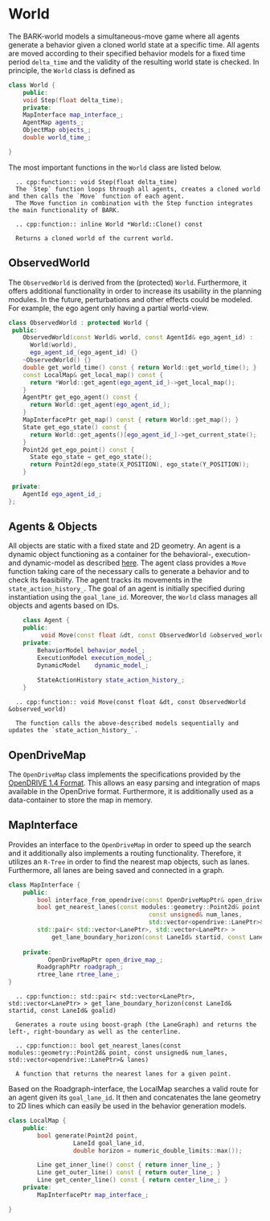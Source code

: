 World
================================
The BARK-world models a simultaneous-move game where all agents generate a behavior given a cloned world state at a specific time. All agents are moved according to their specified behavior models for a fixed time period `delta_time` and the validity of the resulting world state is checked. In principle, the `World` class is defined as 

```cpp
class World {
    public:
	void Step(float delta_time);
    private:
	MapInterface map_interface_;
	AgentMap agents_;
	ObjectMap objects_;
	double world_time_;

}
```

The most important functions in the `World` class are listed below.

```eval_rst
  .. cpp:function:: void Step(float delta_time)
  The `Step` function loops through all agents, creates a cloned world and then calls the `Move` function of each agent.
  The Move function in combination with the Step function integrates the main functionality of BARK.
```

```eval_rst
  .. cpp:function:: inline World *World::Clone() const
  
  Returns a cloned world of the current world.
```

## ObservedWorld
The `ObservedWorld` is derived from the (protected) `World`. Furthermore, it offers additional functionality in order to increase its usability in the planning modules. 
In the future, perturbations and other effects could be modeled. For example, the ego agent only having a partial world-view.

```cpp
class ObservedWorld : protected World {
 public:
    ObservedWorld(const World& world, const AgentId& ego_agent_id) :
      World(world),
      ego_agent_id_(ego_agent_id) {}
    ~ObservedWorld() {}
    double get_world_time() const { return World::get_world_time(); }
    const LocalMap& get_local_map() const {
      return *World::get_agent(ego_agent_id_)->get_local_map();
    }
    AgentPtr get_ego_agent() const {
      return World::get_agent(ego_agent_id_);
    }
    MapInterfacePtr get_map() const { return World::get_map(); }
    State get_ego_state() const {
      return World::get_agents()[ego_agent_id_]->get_current_state();
    }
    Point2d get_ego_point() const {
      State ego_state = get_ego_state();
      return Point2d(ego_state(X_POSITION), ego_state(Y_POSITION));
    }

 private:
    AgentId ego_agent_id_;
};
```

## Agents & Objects
All objects are static with a fixed state and 2D geometry. An agent is a dynamic object functioning as a container for the behavioral-, execution- and dynamic-model as described [here](agent_components.md). The agent class provides a `Move` function taking care of the necessary calls to generate a behavior and to check its feasibility. The agent tracks its movements in the `state_action_history_`. The goal of an agent is initially specified during instantiation using the `goal_lane_id`. Moreover, the `World` class manages all objects and agents based on IDs.

```cpp
	class Agent {
	public:
		 void Move(const float &dt, const ObservedWorld &observed_world);
	private:
		BehaviorModel behavior_model_;
		ExecutionModel execution_model_;
		DynamicModel	dynamic_model_;
	
		StateActionHistory state_action_history_;	
	}
```


```eval_rst
  .. cpp:function:: void Move(const float &dt, const ObservedWorld &observed_world)
  
  The function calls the above-described models sequentially and updates the `state_action_history_`.
```



## OpenDriveMap
The `OpenDriveMap` class implements the specifications provided by the [OpenDRIVE 1.4 Format](http://www.opendrive.org/download.html). This allows an easy parsing and integration of maps available in the OpenDrive format.
Furthermore, it is additionally used as a data-container to store the map in memory.


## MapInterface
Provides an interface to the `OpenDriveMap` in order to speed up the search and it additionally also implements a routing functionality.
Therefore, it utilizes an `R-Tree` in order to find the nearest map objects, such as lanes. Furthermore, all lanes are being saved and connected in a graph.

```cpp
class MapInterface {
	public:
		bool interface_from_opendrive(const OpenDriveMapPtr& open_drive_map);
		bool get_nearest_lanes(const modules::geometry::Point2d& point,
                                       const unsigned& num_lanes,
                                       std::vector<opendrive::LanePtr>& lanes);
		std::pair< std::vector<LanePtr>, std::vector<LanePtr> >  
			get_lane_boundary_horizon(const LaneId& startid, const LaneId& goalid);
		
	private:
	       OpenDriveMapPtr open_drive_map_;
	  	RoadgraphPtr roadgraph_;
	  	rtree_lane rtree_lane_;
}
```

```eval_rst
  .. cpp:function:: std::pair< std::vector<LanePtr>, std::vector<LanePtr> > get_lane_boundary_horizon(const LaneId& startid, const LaneId& goalid)
  
  Generates a route using boost-graph (the LaneGraph) and returns the left-, right-boundary as well as the centerline.
```


```eval_rst
  .. cpp:function:: bool get_nearest_lanes(const modules::geometry::Point2d& point, const unsigned& num_lanes, std::vector<opendrive::LanePtr>& lanes)
  
  A function that returns the nearest lanes for a given point.
```


Based on the Roadgraph-interface, the LocalMap searches a valid route for an agent given its `goal_lane_id`. It then and concatenates the lane geometry to 2D lines which can easily be used in the behavior generation models.

```cpp
class LocalMap {
	public:
		bool generate(Point2d point,
			      LaneId goal_lane_id,
			      double horizon = numeric_double_limits::max());

		Line get_inner_line() const { return inner_line_; }
		Line get_outer_line() const { return outer_line_; }
		Line get_center_line() const { return center_line_; }
	private:
		MapInterfacePtr map_interface_;

}
```
